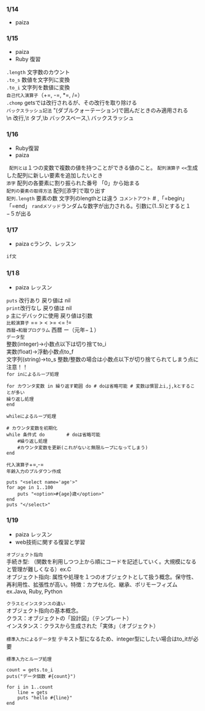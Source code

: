 ### 1/14
- paiza

### 1/15
- paiza
- Ruby 復習

`.length` 文字数のカウント  
`.to_s` 数値を文字列に変換  
`.to_i` 文字列を数値に変換  
`自己代入演算子`（+=, -=, *=, /=）  
`.chomp` getsでは改行されるが、その改行を取り除ける  
`バックスラッシュ記法` "(ダブルクォーテーション)で囲んだときのみ適用される  
\n 改行,\t タブ,\b バックスペース,\\ バックスラッシュ

### 1/16
- Ruby復習
- paiza

` 配列とは`１つの変数で複数の値を持つことができる値のこと。
`配列演算子` `<<`生成した配列に新しい要素を追加したいとき  
`添字` 配列の各要素に割り振られた番号 「0」から始まる  
`配列の要素の取得方法` 配列[添字]で取り出す  
`配列.length` 要素の数 文字列のlengthとは違う
`コメントアウト` # ,「=begin」「=end」
`randメソッド`ランダムな数字が出力される。引数に(1..5)とすると１−５が出る


### 1/17
- paiza cランク、レッスン

`if文`

### 1/1８
- paiza レッスン

`puts` 改行あり 戻り値は nil  
`print`改行なし 戻り値は nil  
`p` 主にデバックに使用 戻り値は引数  
`比較演算子` == > < >= <= !=  
`西暦→和暦プログラム` 西暦 ー（元年−１）  
`データ型`  
整数(integer)→小数点以下は切り捨てto_i  
実数(float)→浮動小数点to_f  
文字列(string)→to_s
整数/整数の場合は小数点以下が切り捨てられてしまう点に注意！！  
`for inによるループ処理`  
```
for カウンタ変数 in 繰り返す範囲 do # doは省略可能 # 変数は慣習上i,j,kとすることが多い  
繰り返し処理  
end
```
`whileによるループ処理`
```
# カウンタ変数を初期化
while 条件式 do		# doは省略可能
    #繰り返し処理
    #カウンタ変数を更新(これがないと無限ループになってしまう)
end
```
`代入演算子`+=,-=  
`年齢入力のプルダウン作成`
```
puts "<select name='age'>"
for age in 1..100
    puts "<option>#{age}歳</option>"
end
puts "</select>"
```

### 1/19
- paiza レッスン
- web技術に関する復習と学習

`オブジェクト指向`  
手続き型:
（関数を利用しつつ上から順にコードを記述していく。大規模になると管理が難しくなる）ex.C  
オブジェクト指向:
属性や処理を１つのオブジェクトとして扱う概念。保守性、再利用性、拡張性が高い。特徴：カプセル化、継承、ポリモーフィズム
ex.Java, Ruby, Python

`クラスとインスタンスの違い`  
オブジェクト指向の基本概念。  
クラス：オブジェクトの「設計図」（テンプレート）  
インスタンス：クラスから生成された「実体」（オブジェクト）

`標準入力によるデータ型` テキスト型になるため、integer型にしたい場合はto_itが必要

`標準入力とループ処理`
```
count = gets.to_i
puts("データ個数 #{count}")

for i in 1..count
    line = gets
    puts "hello #{line}"
end
```
